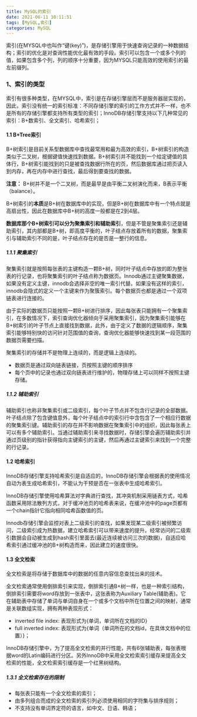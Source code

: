```yaml
---
title: MySQL的索引
date: 2021-06-11 10:11:51
tags: [MySQL,索引]
categories: MySQL
---
```


索引(在MYSQL中也叫作“键(key)”)，是存储引擎用于快速查询记录的一种数据结构；索引的优化是对查询性能优化最有效的手段。索引可以包含一个或多个列的值，如果包含多个列，列的顺序十分重要，因为MYSQL只能高效的使用索引的最左前缀列。

### 1、索引的类型

索引有很多种类型，在MYSQL中，索引是在存储引擎层而不是服务器层实现的，因此，索引没有统一的索引标准：不同存储引擎的索引的工作方式并不一样，也不是所有的存储引擎都支持所有类型的索引；InnoDB存储引擎支持以下几种常见的索引：B+数索引、全文索引、哈希索引；

#### 1.1 B+Tree索引

B+树索引是目前关系型数据库中查找最常用和最为高效的索引，B+树索引的构造类似于二叉树，根据键值快速找到数据。B+树索引并不能找到一个给定键值的具体行，B+树索引能找到的只是被查找数据行所在的页，然后数据库通过把页读入到内存，再在内存中进行查找，最后得到要查找的数据。

**注意：** B+树并不是一个二叉树，而是最早是由平衡二叉树演化而来，B表示平衡（balance）。

B+树索引的**本质**是B+树在数据库中的实现，但是B+树在数据库中有一个特点就是高扇出性，因此在数据库中B+树的高度一般都是在2到4层。

**数据库那个B+树索引可以分为聚集索引和辅助索引**，但是不管是聚集索引还是辅助索引，其内部都是B+树，即高度平衡的，叶子结点存放着所有的数据，聚集索引与辅助索引不同的是，叶子结点存在的是否是一整行的信息。

##### 1.1.1 聚集索引

聚集索引就是按照每张表的主键构造一颗B+树，同时叶子结点中存放的即为整张表的行记录，也将聚集索引的叶子结点称为数据页。Innodb通过主键聚集数据，如果没有定义主键，innodb会选择非空的唯一索引代替。如果没有这样的索引，innodb会隐式的定义一个主键来作为聚簇索引。每个数据页也都是通过一个双项链表进行连接的。

由于实际的数据页只能按照一颗B+树进行排序，因此每张表只能拥有一个聚集索引，在多数情况下，索引查询优化器倾向于采用聚集索引，因为聚集索引能够在B+树索引的叶子节点上直接找到数据，此外，由于定义了数据的逻辑顺序，聚集索引能够特别快的访问针对范围值的查询，查询优化器能够快速找到某一段范围的数据页需要扫描。

聚集索引的存储并不是物理上连续的，而是逻辑上连续的。

- 数据页是通过双向链表链接，页按照主键的顺序排序
- 每个页中的记录也通过双向链表进行维护的，物理存储上可以同样不按照主键存储。

##### 1.1.2 辅助索引

辅助索引也称非聚集索引或二级索引，每个叶子节点并不包含行记录的全部数据。叶子结点除了包含键值意外，每个叶子结点中的索引行中含包含了一个相应行数据的聚集索引键。辅助索引的存在并不影响数据在聚集索引中的组织，因此每张表上可以有多个辅助索引。当通过辅助索引来寻找数据时，存储引擎会遍历辅助索引并通过页级别的指针获得指向主键索引的主键，然后再通过主键索引来找到一个完整的行记录。

#### 1.2 哈希索引

InnoDB存储引擎支持哈希索引是自适应的，InnoDB存储引擎会根据表的使用情况自动为表生成哈希索引，不能认为干预是否在一张表中生成哈希索引。

InnoDB存储引擎使用哈希算法对字典进行查找，其冲突机制采用链表方式，哈希函数采用除法散列方式，对于缓冲池页的哈希表来说，在缓冲池中的page页都有一个chain指针它指向相同哈希函数值的页。

Innodb存储引擎会监控对表上二级索引的查找，如果发现某二级索引被频繁访问，二级索引成为热数据，建立哈希索引可以带来速度的提升。经常访问的二级索引数据会自动被生成到hash索引里面去(最近连续被访问三次的数据)，自适应哈希索引通过缓冲池的B+树构造而来，因此建立的速度很快。

#### 1.3 全文检索

全文检索是将存储于数据库中的数据的任意内容信息查找出来的技术。

全文检索通常使用倒排索引来实现，倒排索引通B+树一样，也是一种索引结构，倒排索引需要将word存放到一张表中，这张表称为Auxiliary Table(辅助表)。它在辅助表中存储了单词与单词自身在一个或多个文档中所在位置之间的映射，通常是关联数组实现，拥有两种表现形式：

- inverted file index: 表现形式为{单词，单词所在文档的ID}
- full inverted index: 表现形式为{单词（单词所在的文档id，在具体文档中的位置）}；

InnoDB存储引擎中，为了提高全文检索的并行性能，共有6张辅助表，每张表根据word的Latin编码进行分区。另外InnoDB中采用全文检索索引缓存来提高全文检索的性能，全文检索索引缓存是一个红黑树结构。

##### 1.3.1 全文检索存在的限制

- 每张表只能有一个全文检索的索引；
- 由多列组合而成的全文检索的索引列必须使用相同的字符集与排序规则；
- 不支持没有单词界定符的语言，如中文、日语、韩语；



